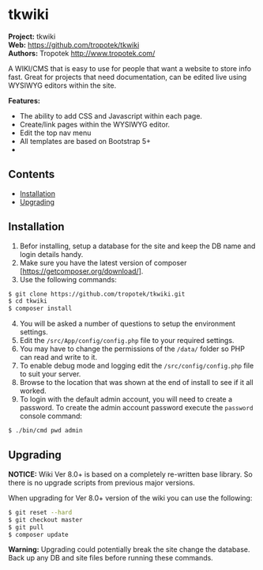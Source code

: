 # tkwiki

__Project:__ tkwiki    
__Web:__ <https://github.com/tropotek/tkwiki>  
__Authors:__ Tropotek <http://www.tropotek.com/>

A WIKI/CMS that is easy to use for people that want a website to store info fast.
Great for projects that need documentation, can be edited live using WYSIWYG editors within the site.

__Features:__
- The ability to add CSS and Javascript within each page.
- Create/link pages within the WYSIWYG editor.
- Edit the top nav menu
- All templates are based on Bootstrap 5+
- 

## Contents

- [Installation](#installation)
- [Upgrading](#upgrading)

## Installation

1. Befor installing, setup a database for the site and keep the DB name and login details handy.
2. Make sure you have the latest version of composer [https://getcomposer.org/download/].
3. Use the following commands:
```bash
$ git clone https://github.com/tropotek/tkwiki.git
$ cd tkwiki
$ composer install
```
4. You will be asked a number of questions to setup the environment settings.
5. Edit the `/src/App/config/config.php` file to your required settings.
6. You may have to change the permissions of the `/data/` folder so PHP can read and write to it.
7. To enable debug mode and logging edit the `/src/config/config.php` file to suit your server.
8. Browse to the location that was shown at the end of install to see if it all worked.
9. To login with the default admin account, you will need to create a password. 
To create the admin account password execute the `password` console command:
```bash
$ ./bin/cmd pwd admin
```


## Upgrading

__NOTICE:__ Wiki Ver 8.0+ is based on a completely re-written base library. So there is no upgrade scripts from
previous major versions. 

When upgrading for Ver 8.0+ version of the wiki you can use the following: 

```bash
$ git reset --hard
$ git checkout master
$ git pull
$ composer update
```

__Warning:__ Upgrading could potentially break the site change the database. Back up any DB and
site files before running these commands.







